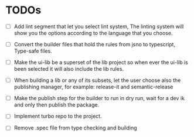 # TODOs

- [ ] Add lint segment that let you select lint system, The linting system will show you the options according to the language that you choose.

- [ ] Convert the builder files that hold the rules from jsno to typescript, Type-safe files.

- [ ] Make the ui-lib be a superset of the lib project so when ever the ui-lib is been selected it will also include the lib rules.

- [ ] When building a lib or any of its subsets, let the user choose also the publishing manager, for example: release-it and semantic-release

- [ ] Make the publish step for the builder to run in dry run, wait for a dev ik and only then publish the package.

- [ ] Implement turbo repo to the project.

- [ ] Remove .spec file from type checking and building

